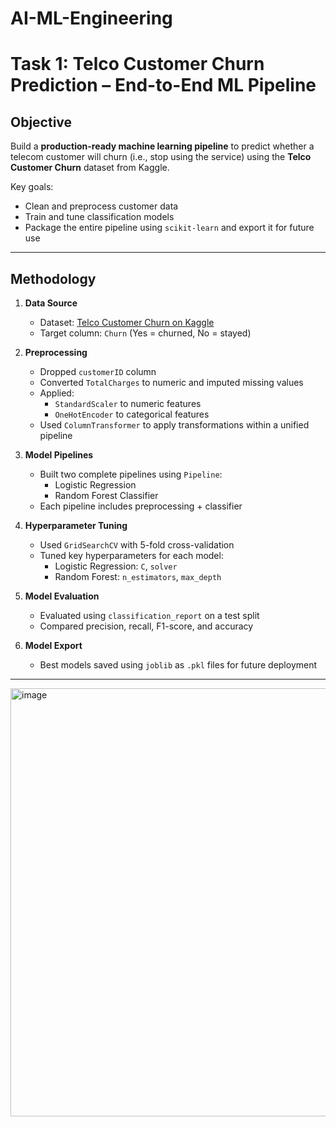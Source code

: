 # AI-ML-Engineering
# Task 1: Telco Customer Churn Prediction – End-to-End ML Pipeline

## Objective
Build a **production-ready machine learning pipeline** to predict whether a telecom customer will churn (i.e., stop using the service) using the **Telco Customer Churn** dataset from Kaggle.

Key goals:
- Clean and preprocess customer data
- Train and tune classification models
- Package the entire pipeline using `scikit-learn` and export it for future use

---

## Methodology

1. **Data Source**
   - Dataset: [Telco Customer Churn on Kaggle](https://www.kaggle.com/datasets/blastchar/telco-customer-churn)
   - Target column: `Churn` (Yes = churned, No = stayed)

2. **Preprocessing**
   - Dropped `customerID` column
   - Converted `TotalCharges` to numeric and imputed missing values
   - Applied:
     - `StandardScaler` to numeric features
     - `OneHotEncoder` to categorical features
   - Used `ColumnTransformer` to apply transformations within a unified pipeline

3. **Model Pipelines**
   - Built two complete pipelines using `Pipeline`:
     - Logistic Regression
     - Random Forest Classifier
   - Each pipeline includes preprocessing + classifier

4. **Hyperparameter Tuning**
   - Used `GridSearchCV` with 5-fold cross-validation
   - Tuned key hyperparameters for each model:
     - Logistic Regression: `C`, `solver`
     - Random Forest: `n_estimators`, `max_depth`

5. **Model Evaluation**
   - Evaluated using `classification_report` on a test split
   - Compared precision, recall, F1-score, and accuracy

6. **Model Export**
   - Best models saved using `joblib` as `.pkl` files for future deployment

---
<img width="969" height="685" alt="image" src="https://github.com/user-attachments/assets/b6563a54-5ddd-402f-a124-8d8ac9695e23" />
